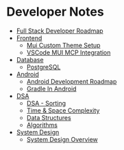 # Developer Notes
- [Full Stack Developer Roadmap](Full-Stack-Developer-Roadmap.md)
- [Frontend]()
  - [Mui Custom Theme Setup](./React/Mui-Custom-Theme-Setup.md)
  - [VSCode MUI MCP Integration](./React/VSCode-MUI-MCP-Integration.md)
- [Database]()
  - [PostgreSQL](./Database/PostgreSQL.md) 
- [Android]()
  - [Android Development Roadmap](./Android/Android-Development-Roadmap.md)
  - [Gradle In Android](./Android/Gradle-In-Android.md)
- [DSA]()
  - [DSA - Sorting](./DSA/Sorting.md)
  - [Time & Space Complexity](./DSA/Time-And-Space-Complexity.md)
  - [Data Structures](./DSA/Data-Structures.md)
  - [Algorithms](./DSA/Algorithms.md)
- [System Design]()
  - [System Design Overview](System-Design/System-Design-Overview.md) 

